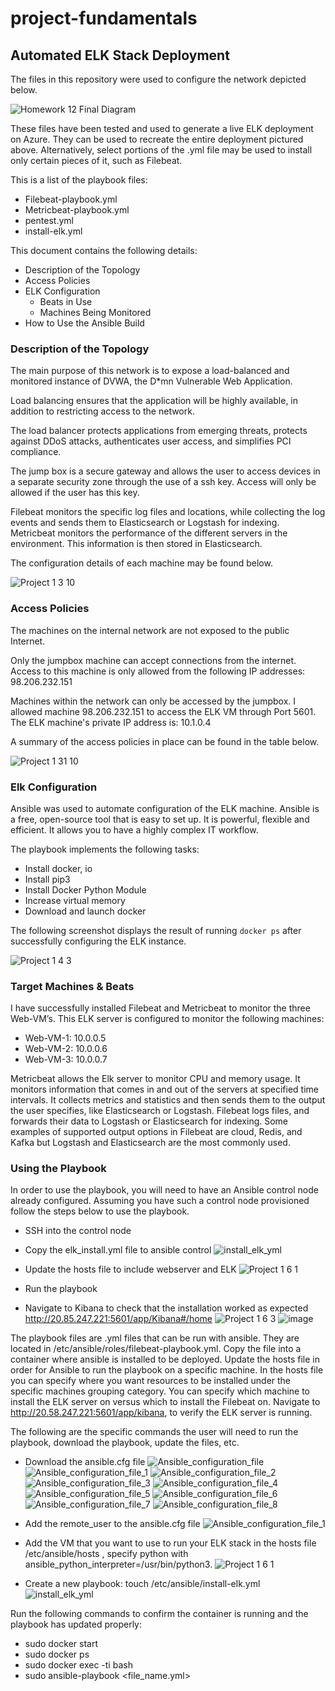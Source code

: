 # project-fundamentals
## Automated ELK Stack Deployment

The files in this repository were used to configure the network depicted below.

![Homework 12 Final Diagram](https://user-images.githubusercontent.com/91024338/135767142-f636bcec-e3e4-414d-8021-eeba6bae229b.PNG)

These files have been tested and used to generate a live ELK deployment on Azure. They can be used to recreate the entire deployment pictured above. Alternatively, select 
portions of the .yml file may be used to install only certain pieces of it, such as Filebeat.

This is a list of the playbook files:
- Filebeat-playbook.yml
- Metricbeat-playbook.yml
- pentest.yml
- install-elk.yml

This document contains the following details:
- Description of the Topology
- Access Policies
- ELK Configuration
  - Beats in Use
  - Machines Being Monitored
- How to Use the Ansible Build


### Description of the Topology

The main purpose of this network is to expose a load-balanced and monitored instance of DVWA, the D*mn Vulnerable Web Application.

Load balancing ensures that the application will be highly available, in addition to restricting access to the network.

The load balancer protects applications from emerging threats, protects against DDoS attacks, authenticates user access, and simplifies PCI compliance.  

The jump box is a secure gateway and allows the user to access devices in a separate security zone through the use of a ssh key. Access will only be allowed if the user has this 
key.  

Filebeat monitors the specific log files and locations, while collecting the log events and sends them to Elasticsearch or Logstash for indexing. 
Metricbeat monitors the performance of the different servers in the environment. This information is then stored in Elasticsearch.

The configuration details of each machine may be found below. 

![Project 1 3 10](https://user-images.githubusercontent.com/91024338/135767176-4d252011-60e2-426c-9737-0d87ac3a8f2f.PNG)


### Access Policies

The machines on the internal network are not exposed to the public Internet. 

Only the jumpbox machine can accept connections from the internet. Access to this machine is only allowed from the following IP addresses:
98.206.232.151

Machines within the network can only be accessed by the jumpbox.
I allowed machine 98.206.232.151 to access the ELK VM through Port 5601. The ELK machine's private IP address is: 10.1.0.4

A summary of the access policies in place can be found in the table below.

![Project 1 31 10](https://user-images.githubusercontent.com/91024338/135767183-4408ca34-77ed-4fc4-958c-90a21361b763.PNG)


### Elk Configuration

Ansible was used to automate configuration of the ELK machine. Ansible is a free, open-source tool that is easy to set up. It is powerful, flexible and efficient. It allows you 
to have a highly complex IT workflow.  

The playbook implements the following tasks:
- Install docker, io
- Install pip3
- Install Docker Python Module
- Increase virtual memory
- Download and launch docker
 

The following screenshot displays the result of running `docker ps` after successfully configuring the ELK instance.

![Project 1 4 3](https://user-images.githubusercontent.com/91024338/135767187-7d771ac5-a965-4d83-be30-9300993497d8.PNG)


### Target Machines & Beats

I have successfully installed Filebeat and Metricbeat to monitor the three Web-VM’s.
This ELK server is configured to monitor the following machines:

- Web-VM-1: 10.0.0.5
- Web-VM-2: 10.0.0.6
- Web-VM-3: 10.0.0.7

Metricbeat allows the Elk server to monitor CPU and memory usage. It monitors information that comes in and out of the servers at specified time intervals. It collects metrics 
and statistics and then sends them to the output the user specifies, like Elasticsearch or Logstash. Filebeat logs files, and forwards their data to Logstash or Elasticsearch 
for indexing. Some examples of supported output options in Filebeat are cloud, Redis, and Kafka but Logstash and Elasticsearch are the most commonly used. 


### Using the Playbook

In order to use the playbook, you will need to have an Ansible control node already configured. Assuming you have such a control node provisioned follow the steps below to use 
the playbook. 

- SSH into the control node
- Copy the elk_install.yml file to ansible control 
![install_elk_yml](https://user-images.githubusercontent.com/91024338/135767328-bcaa7e8f-17db-4548-b751-47032fb23f77.PNG)

- Update the hosts file to include webserver and ELK
![Project 1 6 1](https://user-images.githubusercontent.com/91024338/135767207-f67c8b12-0144-4a12-a733-bf5494043fcf.PNG)

- Run the playbook
- Navigate to Kibana to check that the installation worked as expected
  http://20.85.247.221:5601/app/Kibana#/home
![Project 1 6 3](https://user-images.githubusercontent.com/91024338/135767226-04ee4d0c-c932-404a-b2c9-4d067ce869d1.PNG)
![image](https://user-images.githubusercontent.com/91024338/135767416-ec1b27ff-4bbe-4c90-b521-2c3d2c5c8144.png)


The playbook files are .yml files that can be run with ansible. 
They are located in /etc/ansible/roles/filebeat-playbook.yml.
Copy the file into a container where ansible is installed to be deployed.
Update the hosts file in order for Ansible to run the playbook on a specific machine.
In the hosts file you can specify where you want resources to be installed under the specific machines grouping category. You can specify which machine to install the ELK server 
on versus which to install the Filebeat on. 
Navigate to http://20.58.247.221:5601/app/kibana, to verify the ELK server is running. 

The following are the specific commands the user will need to run the playbook, download the playbook, update the files, etc.
- Download the ansible.cfg file 
![Ansible_configuration_file](https://user-images.githubusercontent.com/91024338/135768185-9feaf2d8-664c-491f-9a45-75a46d004af1.PNG)
![Ansible_configuration_file_1](https://user-images.githubusercontent.com/91024338/135768187-c0204227-9bdc-4d61-83da-6e41c05c2c0c.PNG)
![Ansible_configuration_file_2](https://user-images.githubusercontent.com/91024338/135768193-802ae3d9-14b6-4367-bbb9-30010ca36afd.PNG)
![Ansible_configuration_file_3](https://user-images.githubusercontent.com/91024338/135768209-b9bfef7d-6af3-4654-a30e-fdd77581eea5.PNG)
![Ansible_configuration_file_4](https://user-images.githubusercontent.com/91024338/135768214-0f160716-0559-4642-aada-7fe90ef112e6.PNG)
![Ansible_configuration_file_5](https://user-images.githubusercontent.com/91024338/135768221-deebdf52-7e30-47ab-baf8-a4f475755ec1.PNG)
![Ansible_configuration_file_6](https://user-images.githubusercontent.com/91024338/135768223-8c49c10f-aaa3-45ef-8338-e70e4136dc6b.PNG)
![Ansible_configuration_file_7](https://user-images.githubusercontent.com/91024338/135768226-6617fc21-b5f7-4d6b-85bc-8897ea60950d.PNG)
![Ansible_configuration_file_8](https://user-images.githubusercontent.com/91024338/135768232-03525a6d-8527-4090-9334-eceff76fbd8b.PNG)

- Add the remote_user to the ansible.cfg file
![Ansible_configuration_file_1](https://user-images.githubusercontent.com/91024338/135768242-4c74f9af-4985-4480-9c00-12839da3cd0d.PNG)

- Add the VM that you want to use to run your ELK stack in the hosts file
  /etc/ansible/hosts , specify python with ansible_python_interpreter=/usr/bin/python3.
![Project 1 6 1](https://user-images.githubusercontent.com/91024338/135767207-f67c8b12-0144-4a12-a733-bf5494043fcf.PNG)

- Create a new playbook: 
  touch /etc/ansible/install-elk.yml 
![install_elk_yml](https://user-images.githubusercontent.com/91024338/135767285-caf1ed76-d88e-493c-a86b-b0a8e4aa240e.PNG)


Run the following commands to confirm the container is running and the playbook has updated properly:
- sudo docker start <container name>
- sudo docker ps
- sudo docker exec -ti <container name> bash
- sudo ansible-playbook <file_name.yml> 


